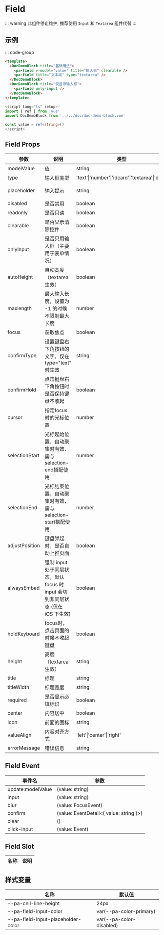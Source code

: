 # Field

::: warning
此组件停止维护, 推荐使用 `Input` 和 `Textarea` 组件代替
:::

## 示例

<!--codes start-->

::: code-group

```html [template]
<template>
  <DocDemoBlock title="基础用法">
    <pa-field v-model="value" title="输入框" clearable />
    <pa-field title="文本域" type="textarea" />
  </DocDemoBlock>
  <DocDemoBlock title="仅显示输入框">
    <pa-field only-input />
  </DocDemoBlock>
</template>
```
```ts [script]
<script lang="ts" setup>
import { ref } from 'vue'
import DocDemoBlock from '../../doc/doc-demo-block.vue'

const value = ref<string>()
</script>
```

<!--codes end-->

## Field Props

<!--props start-->

| 参数 | 说明 | 类型 | 默认值 |
| --- | ----- | --- | --- |
| modelValue | 值 | string |  '' |
| type | 输入框类型 | 'text'\|'number'\|'idcard'\|'textarea'\|'digit' |  'text' |
| placeholder | 输入提示 | string |  '请输入' |
| disabled | 是否禁用 | boolean | - |
| readonly | 是否只读 | boolean | - |
| clearable | 是否显示清除控件 | boolean | - |
| onlyInput | 是否只用输入框（主要用于表单情况） | boolean | - |
| autoHeight | 自动高度（textarea生效） | boolean | - |
| maxlength | 最大输入长度，设置为 -1 的时候不限制最大长度 | number |  -1 |
| focus | 获取焦点 | boolean | - |
| confirmType | 设置键盘右下角按钮的文字，仅在 type="text" 时生效 | string | - |
| confirmHold | 点击键盘右下角按钮时是否保持键盘不收起 | boolean | - |
| cursor | 指定focus时的光标位置 | number | - |
| selectionStart | 光标起始位置，自动聚集时有效，需与selection-end搭配使用 | number | - |
| selectionEnd | 光标结束位置，自动聚集时有效，需与selection-start搭配使用 | number | - |
| adjustPosition | 键盘弹起时，是否自动上推页面 | boolean |  true |
| alwaysEmbed | 强制 input 处于同层状态，默认 focus 时 input 会切到非同层状态 (仅在 iOS 下生效) | boolean | - |
| holdKeyboard | focus时，点击页面的时候不收起键盘 | boolean | - |
| height | 高度（textarea生效） | string |  '75px' |
| title | 标题 | string | - |
| titleWidth | 标题宽度 | string | - |
| required | 是否显示必填标识 | boolean | - |
| center | 内容居中 | boolean | - |
| icon | 前面的图标 | string | - |
| valueAlign | 内容对齐方式 | 'left'\|'center'\|'right' |  'right' |
| errorMessage | 错误信息 | string | - |

<!--props end-->

## Field Event

<!--event start-->

| 事件名 | 参数 |
| --- | --- |
| update:modelValue | (value: string)  |
| input | (value: string)  |
| blur | (value: FocusEvent)  |
| confirm | (value: EventDetail\<{ value: string }\>)  |
| clear | ()  |
| click-input | (value: Event)  |

<!--event end-->

## Field Slot

<!--slot start-->

| 名称 | 说明 |
| --- | --- |


<!--slot end-->

## 样式变量

<!--cssVar start-->

| 名称 | 默认值 |
| --- | --- |
| --pa-cell-line-height | 24px |
| --pa-field-input-color | var(--pa-color-primary) |
| --pa-field-input-placeholder-color | var(--pa-color-disabled) |

<!--cssVar end-->


